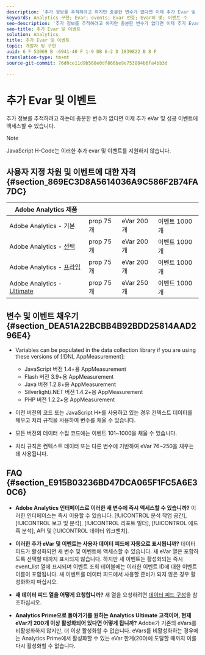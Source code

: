 ```yaml
---
description: '추가 정보를 추적하려고 하지만 충분한 변수가 없다면 이제 추가 Evar 및 성공 이벤트에 액세스할 수 있습니다. '
keywords: Analytics 구현; Evar; events; Evar 번호; Evar의 몇; 이벤트 수
seo-description: '추가 정보를 추적하려고 하지만 충분한 변수가 없다면 이제 추가 Evar 및 성공 이벤트에 액세스할 수 있습니다. '
seo-title: 추가 Evar 및 이벤트
solution: Analytics
title: 추가 Evar 및 이벤트
topic: 개발자 및 구현
uuid: 6 F 53069 B -6941-40 F 1-9 DB 6-2 D 1839822 B 8 F
translation-type: tm+mt
source-git-commit: 76d0ce11d9b560e0df866be9e753804b6fa4bb3d

---
```



# 추가 Evar 및 이벤트

추가 정보를 추적하려고 하는데 충분한 변수가 없다면 이제 추가 eVar 및 성공 이벤트에 액세스할 수 있습니다.

>[!NOTE]
>
>JavaScript H-Code는 이러한 추가 evar 및 이벤트를 지원하지 않습니다.

## 사용자 지정 차원 및 이벤트에 대한 자격 {#section_869EC3D8A5614036A9C586F2B74FA7DC}

| Adobe Analytics 제품 |  |  |  |
|---|---|---|---|
| Adobe Analytics - 기본 | prop 75개 | eVar 200개 | 이벤트 1000개 |
| Adobe Analytics - [선택](https://www.adobe.com/data-analytics-cloud/analytics/select.html) | prop 75개 | eVar 200개 | 이벤트 1000개 |
| Adobe Analytics - [프라임](https://www.adobe.com/data-analytics-cloud/analytics/prime.html) | prop 75개 | eVar 200개 | 이벤트 1000개 |
| Adobe Analytics - [Ultimate](https://www.adobe.com/data-analytics-cloud/analytics/ultimate.html) | prop 75개 | eVar 250개 | 이벤트 1000개 |

## 변수 및 이벤트 채우기 {#section_DEA51A22BCBB4B92BDD25814AAD296E4}

* Variables can be populated in the data collection library if you are using these versions of [!DNL AppMeasurement]:

   * JavaScript 버전 1.4+용 AppMeasurement
   * Flash 버전 3.9+용 AppMeasurement
   * Java 버전 1.2.8+용 AppMeasurement
   * Silverlight/.NET 버전 1.4.2+용 AppMeasurement
   * PHP 버전 1.2.2+용 AppMeasurement

* 이전 버전의 코드 또는 JavaScript H*를 사용하고 있는 경우 컨텍스트 데이터를 채우고 처리 규칙을 사용하여 변수를 채울 수 있습니다.
* 모든 버전의 데이터 수집 코드에는 이벤트 101~1000을 채울 수 있습니다.
* 처리 규칙은 컨텍스트 데이터 또는 다른 변수에 기반하여 eVar 76~250을 채우는 데 사용됩니다.

## FAQ {#section_E915B03236BD47DCA065F1FC5A6E30C6}

* **Adobe Analytics 인터페이스로 이러한 새 변수에 즉시 액세스할 수 있습니까?** 이러한 인터페이스는 즉시 이용할 수 있습니다. [!UICONTROL 분석 작업 공간], [!UICONTROL 보고 및 분석], [!UICONTROL 리포트 빌더], [!UICONTROL 애드혹 분석], API 및 [!UICONTROL 데이터 워크벤치].

* **이러한 추가 eVar 및 이벤트는 사용자 데이터 피드에 자동으로 표시됩니까?** 데이터 피드가 활성화되면 새 변수 및 이벤트에 액세스할 수 있습니다. 새 eVar 열은 포함하도록 선택할 때까지 표시되지 않습니다. 하지만 새 이벤트는 활성화되는 즉시 event_list 열에 표시되며 이벤트 조회 테이블에는 이러한 이벤트 ID에 대한 이벤트 이름이 포함됩니다. 새 이벤트를 데이터 피드에서 사용할 준비가 되지 않은 경우 활성화하지 마십시오.

* **새 데이터 피드 열을 어떻게 요청합니까?** 새 열을 요청하려면 [데이터 피드 구성](https://marketing.adobe.com/resources/help/en_US/sc/clickstream/datafeeds_configure.html)을 참조하십시오.

* **Analytics Prime으로 돌아가기를 원하는 Analytics Ultimate 고객이며, 현재 eVar가 200개 이상 활성화되어 있다면 어떻게 됩니까?** Adobe가 기존의 eVars를 비활성화하지 않지만, 더 이상 활성화할 수 없습니다. eVars를 비활성화하는 경우에는 Analytics Prime에서 활성화할 수 있는 eVar 한계(200)에 도달할 때까지 이를 다시 활성화할 수 없습니다.

